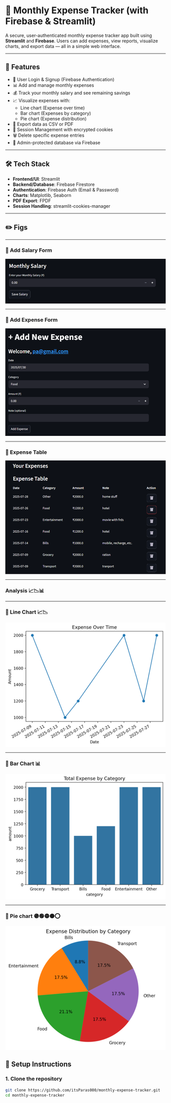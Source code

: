# 💸 Monthly Expense Tracker (with Firebase & Streamlit)

A secure, user-authenticated monthly expense tracker app built using **Streamlit** and **Firebase**. Users can add expenses, view reports, visualize charts, and export data — all in a simple web interface.

---

## 🚀 Features

- 🔐 User Login & Signup (Firebase Authentication)
- 📊 Add and manage monthly expenses
- 💰 Track your monthly salary and see remaining savings
- 📈 Visualize expenses with:
  - Line chart (Expense over time)
  - Bar chart (Expenses by category)
  - Pie chart (Expense distribution)
- 🧾 Export data as CSV or PDF
- 🍪 Session Management with encrypted cookies
- 🗑️ Delete specific expense entries
- 🔐 Admin-protected database via Firebase

---

## 🛠️ Tech Stack

- **Frontend/UI**: Streamlit
- **Backend/Database**: Firebase Firestore
- **Authentication**: Firebase Auth (Email & Password)
- **Charts**: Matplotlib, Seaborn
- **PDF Export**: FPDF
- **Session Handling**: streamlit-cookies-manager

---
## ✏️ Figs

---

### 🔹 Add Salary Form  

![Add Salary](figs/salary-form.png)

---

### 🔹 Add Expense Form  
![Add Expense](figs/Add-expense-form.png)

---

### 🔹 Expense Table
![Expense Table](figs/Expense-table.png)

---

###  Analysis 📈📉📊

---

### 🔹 Line Chart 📈📉
![Line Chart](figs/Line-chart.png)

---

### 🔹 Bar Chart 📊
![Bar Chart](figs/Bar-chart.png)

---

### 🔹 Pie chart 🟣🟢🟡🟠⭕
![Pie Chart](figs/Pie-chart.png)



## 🔧 Setup Instructions

### 1. Clone the repository

```bash
git clone https://github.com/itsParas000/monthly-expense-tracker.git
cd monthly-expense-tracker
